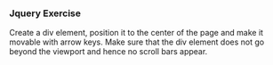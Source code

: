 ### Jquery Exercise

Create a div element, position it to the center of the page and make it movable with arrow keys. Make sure that the div element does not go beyond the viewport and hence no scroll bars appear.